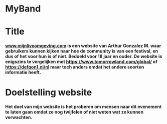 # MyBand
# Title
#### www.mijnliveomgeving.com is een website van Arthur Gonzalez M. waar gebruikers kunnen kijken naar hoe de community is van een festival, en dus of het voor hun is of niet. Bedoeld voor 18 jaar en ouder. De website is enigszins te vergelijken met https://www.tomorrowland.com/global/ of https://defqon1.nl/nl maar toch anders omdat het andere soorten informatie heeft.
# Doelstelling website
#### Het doel van mijn website is het proberen om mensen naar dit evenement te laten gaan omdat ze nog twijfelen of niet weten wat ze kunnen verwachten. 
